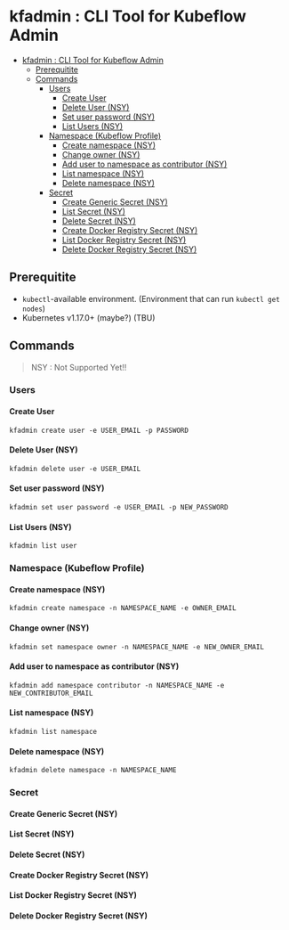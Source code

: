 
# kfadmin : CLI Tool for Kubeflow Admin

- [kfadmin : CLI Tool for Kubeflow Admin](#kfadmin--cli-tool-for-kubeflow-admin)
    - [Prerequitite](#prerequitite)
    - [Commands](#commands)
        - [Users](#users)
            - [Create User](#create-user)
            - [Delete User (NSY)](#delete-user-nsy)
            - [Set user password (NSY)](#set-user-password-nsy)
            - [List Users (NSY)](#list-users-nsy)
        - [Namespace (Kubeflow Profile)](#namespace-kubeflow-profile)
            - [Create namespace (NSY)](#create-namespace-nsy)
            - [Change owner (NSY)](#change-owner-nsy)
            - [Add user to namespace as contributor (NSY)](#add-user-to-namespace-as-contributor-nsy)
            - [List namespace (NSY)](#list-namespace-nsy)
            - [Delete namespace (NSY)](#delete-namespace-nsy)
        - [Secret](#secret)
            - [Create Generic Secret (NSY)](#create-generic-secret-nsy)
            - [List Secret (NSY)](#list-secret-nsy)
            - [Delete Secret (NSY)](#delete-secret-nsy)
            - [Create Docker Registry Secret (NSY)](#create-docker-registry-secret-nsy)
            - [List Docker Registry Secret (NSY)](#list-docker-registry-secret-nsy)
            - [Delete Docker Registry Secret (NSY)](#delete-docker-registry-secret-nsy)

## Prerequitite

- `kubectl`-available environment. (Environment that can run `kubectl get nodes`)
- Kubernetes v1.17.0+ (maybe?) (TBU)

## Commands

> NSY : Not Supported Yet!!

### Users

#### Create User

`kfadmin create user -e USER_EMAIL -p PASSWORD`

#### Delete User (NSY)

`kfadmin delete user -e USER_EMAIL`

#### Set user password (NSY)

`kfadmin set user password -e USER_EMAIL -p NEW_PASSWORD`

#### List Users (NSY)

`kfadmin list user`

### Namespace (Kubeflow Profile)

#### Create namespace (NSY)

`kfadmin create namespace -n NAMESPACE_NAME -e OWNER_EMAIL`

#### Change owner (NSY)

`kfadmin set namespace owner -n NAMESPACE_NAME -e NEW_OWNER_EMAIL`

#### Add user to namespace as contributor (NSY)

`kfadmin add namespace contributor -n NAMESPACE_NAME -e NEW_CONTRIBUTOR_EMAIL`

#### List namespace (NSY)

`kfadmin list namespace`

#### Delete namespace (NSY)

`kfadmin delete namespace -n NAMESPACE_NAME`

### Secret

#### Create Generic Secret (NSY)

#### List Secret (NSY)

#### Delete Secret (NSY)

#### Create Docker Registry Secret (NSY)

#### List Docker Registry Secret (NSY)

#### Delete Docker Registry Secret (NSY)


